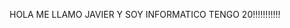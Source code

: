 HOLA ME LLAMO JAVIER Y SOY INFORMATICO TENGO 20!!!!!!!!!!!


<!---
Javook22/Javook22 is a ✨ special ✨ repository because its `README.md` (this file) appears on your GitHub profile.
You can click the Preview link to take a look at your changes.
--->
